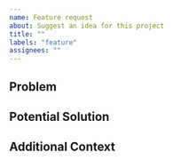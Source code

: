 ```yaml
---
name: Feature request
about: Suggest an idea for this project
title: ""
labels: "feature"
assignees: ""
---
```


## Problem

<!-- Is your feature request related to a problem? Please describe. -->

## Potential Solution

<!-- A clear and concise description of what you want to happen. -->

## Additional Context

<!-- Add any other context or screenshots about the feature request here. -->

